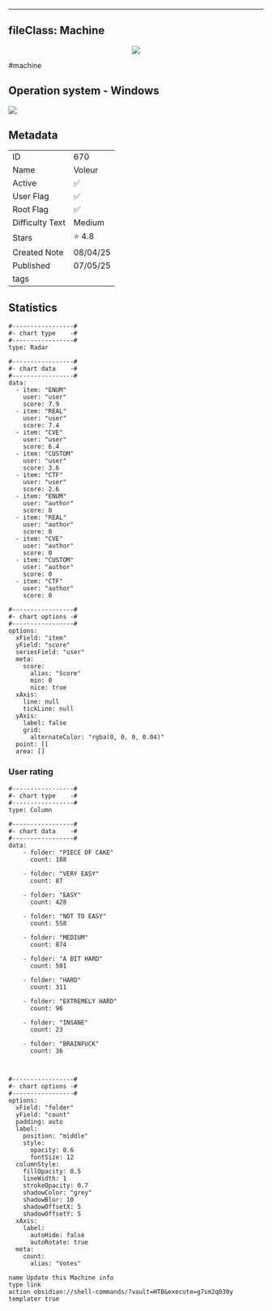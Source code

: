 
---
fileClass: Machine
---

<p align="center"> <img src= "https://www.hackthebox.com//avatars/635619778e50cc8f69df91cc6ae149c4.png"> </p>

#machine

## Operation system - Windows
<img style = "max-width:70px" src = "app://local//home/ew/apps/HTNotes/HTB/.res/Windows.png">

## Metadata

|                       |   |
| ----------------      | - |
| ID                    |670 |
| Name                  |Voleur |
| Active                |✅  |
| User Flag             |✅ |
| Root Flag             |✅|
| Difficulty Text       |Medium  |
| Stars                 |⭐️ 4.8 |
| Created Note          |08/04/25 |
| Published             |07/05/25 |
| tags                  | |

<p style = "display:none">
id:: 670
active:: True
name:: Voleur
os::Windows
user_flag:: True
root_flag:: True
difficulty_text:: Medium
stars:: 4.8
created:: 08/04/2025
published:: 07/05/25
avatar:: /avatars/635619778e50cc8f69df91cc6ae149c4.png
tags:: 
</p>

## Statistics


```chartsview
#-----------------#
#- chart type    -#
#-----------------#
type: Radar

#-----------------#
#- chart data    -#
#-----------------#
data:
  - item: "ENUM"
    user: "user"
    score: 7.9
  - item: "REAL"
    user: "user"
    score: 7.4
  - item: "CVE"
    user: "user"
    score: 6.4
  - item: "CUSTOM"
    user: "user"
    score: 3.6
  - item: "CTF"
    user: "user"
    score: 2.6
  - item: "ENUM"
    user: "author"
    score: 0
  - item: "REAL"
    user: "author"
    score: 0
  - item: "CVE"
    user: "author"
    score: 0
  - item: "CUSTOM"
    user: "author"
    score: 0
  - item: "CTF"
    user: "author"
    score: 0

#-----------------#
#- chart options -#
#-----------------#
options:
  xField: "item"
  yField: "score"
  seriesField: "user"
  meta:
    score:
      alias: "Score"
      min: 0
      nice: true
  xAxis:
    line: null
    tickLine: null
  yAxis:
    label: false
    grid:
      alternateColor: "rgba(0, 0, 0, 0.04)"
  point: []
  area: []
```



### User rating


```chartsview
#-----------------#
#- chart type    -#
#-----------------#
type: Column

#-----------------#
#- chart data    -#
#-----------------#
data:
    - folder: "PIECE OF CAKE"
      count: 108
     
    - folder: "VERY EASY"
      count: 87

    - folder: "EASY"
      count: 428
      
    - folder: "NOT TO EASY"
      count: 558
      
    - folder: "MEDIUM"
      count: 874
     
    - folder: "A BIT HARD"
      count: 501
      
    - folder: "HARD"
      count: 311
      
    - folder: "EXTREMELY HARD"
      count: 96
      
    - folder: "INSANE"
      count: 23
      
    - folder: "BRAINFUCK"
      count: 36

    

#-----------------#
#- chart options -#
#-----------------#
options:
  xField: "folder"
  yField: "count"
  padding: auto
  label:
    position: "middle"
    style:
      opacity: 0.6
      fontSize: 12
  columnStyle:
    fillOpacity: 0.5
    lineWidth: 1
    strokeOpacity: 0.7
    shadowColor: "grey"
    shadowBlur: 10
    shadowOffsetX: 5
    shadowOffsetY: 5
  xAxis:
    label:
      autoHide: false
      autoRotate: true
  meta:
    count:
      alias: "Votes"
```



```button
name Update this Machine info
type link
action obsidian://shell-commands/?vault=HTB&execute=g7sm2q030y
templater true
```

